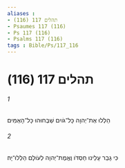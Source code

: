 ```yaml
---
aliases : 
- תהלים 117 (116)
- Psaumes 117 (116)
- Ps 117 (116)
- Psalms 117 (116)
tags : Bible/Ps/117_116
---
```


# תהלים 117 (116)

###### 1
הַלְלוּ אֶת־יְהוָה כָּל־גֹּויִם שַׁבְּחוּהוּ כָּל־הָאֻמִּים׃
###### 2
כִּי גָבַר עָלֵינוּ חַסְדֹּו וֶאֱמֶת־יְהוָה לְעֹולָם הַלְלוּ־יָהּ׃
